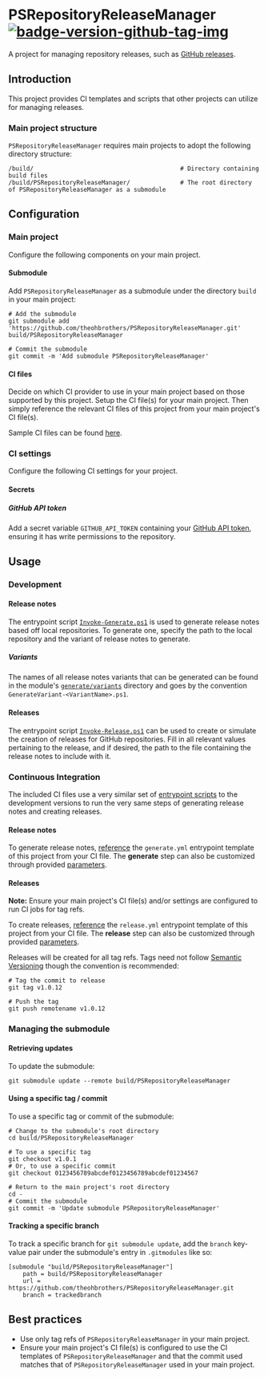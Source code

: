 # PSRepositoryReleaseManager [![badge-version-github-tag-img][]][badge-version-github-tag-src]

[badge-version-github-tag-img]: https://img.shields.io/github/v/tag/theohbrothers/PSRepositoryReleaseManager?style=flat-square
[badge-version-github-tag-src]: https://github.com/theohbrothers/PSRepositoryReleaseManager/releases

A project for managing repository releases, such as [GitHub releases](https://help.github.com/en/articles/about-releases).

## Introduction

This project provides CI templates and scripts that other projects can utilize for managing releases.

### Main project structure

`PSRepositoryReleaseManager` requires main projects to adopt the following directory structure:

```shell
/build/                                         # Directory containing build files
/build/PSRepositoryReleaseManager/              # The root directory of PSRepositoryReleaseManager as a submodule
```

## Configuration

### Main project

Configure the following components on your main project.

#### Submodule

Add `PSRepositoryReleaseManager` as a submodule under the directory `build` in your main project:

```shell
# Add the submodule
git submodule add 'https://github.com/theohbrothers/PSRepositoryReleaseManager.git' build/PSRepositoryReleaseManager

# Commit the submodule
git commit -m 'Add submodule PSRepositoryReleaseManager'
```

#### CI files

Decide on which CI provider to use in your main project based on those supported by this project. Setup the CI file(s) for your main project. Then simply reference the relevant CI files of this project from your main project's CI file(s).

Sample CI files can be found [here](docs/samples/ci).

### CI settings

Configure the following CI settings for your project.

#### Secrets

##### GitHub API token

Add a secret variable `GITHUB_API_TOKEN` containing your [GitHub API token](https://help.github.com/en/articles/creating-a-personal-access-token-for-the-command-line), ensuring it has write permissions to the repository.

## Usage

### Development

#### Release notes

The entrypoint script [`Invoke-Generate.ps1`](src/scripts/dev/Invoke-Generate.ps1) is used to generate release notes based off local repositories. To generate one, specify the path to the local repository and the variant of release notes to generate.

##### Variants

The names of all release notes variants that can be generated can be found in the module's [`generate/variants`](src/PSRepositoryReleaseManager/generate/variants) directory and goes by the convention `GenerateVariant-<VariantName>.ps1`.

#### Releases

The entrypoint script [`Invoke-Release.ps1`](src/scripts/dev/Invoke-Release.ps1) can be used to create or simulate the creation of releases for GitHub repositories. Fill in all relevant values pertaining to the release, and if desired, the path to the file containing the release notes to include with it.

### Continuous Integration

The included CI files use a very similar set of [entrypoint scripts](src/scripts/ci) to the development versions to run the very same steps of generating release notes and creating releases.

#### Release notes

To generate release notes, [reference](docs/samples/ci/azure-pipelines/generic) the `generate.yml` entrypoint template of this project from your CI file. The **generate** step can also be customized through provided [parameters](docs/samples/ci/azure-pipelines/custom/azure-pipelines.yml.generate.sample).

#### Releases

**Note:** Ensure your main project's CI file(s) and/or settings are configured to run CI jobs for tag refs.

To create releases, [reference](docs/samples/ci/azure-pipelines/generic) the `release.yml` entrypoint template of this project from your CI file. The **release** step can also be customized through provided [parameters](docs/samples/ci/azure-pipelines/custom/azure-pipelines.yml.release.sample).

Releases will be created for all tag refs. Tags need not follow [Semantic Versioning](https://semver.org/) though the convention is recommended:

```shell
# Tag the commit to release
git tag v1.0.12

# Push the tag
git push remotename v1.0.12
```

### Managing the submodule

#### Retrieving updates

To update the submodule:

```shell
git submodule update --remote build/PSRepositoryReleaseManager
```

#### Using a specific tag / commit

To use a specific tag or commit of the submodule:

```shell
# Change to the submodule's root directory
cd build/PSRepositoryReleaseManager

# To use a specific tag
git checkout v1.0.1
# Or, to use a specific commit
git checkout 0123456789abcdef0123456789abcdef01234567

# Return to the main project's root directory
cd -
# Commit the submodule
git commit -m 'Update submodule PSRepositoryReleaseManager'
```

#### Tracking a specific branch

To track a specific branch for  `git submodule update`, add the `branch` key-value pair under the submodule's entry in `.gitmodules` like so:

```shell
[submodule "build/PSRepositoryReleaseManager"]
	path = build/PSRepositoryReleaseManager
	url = https://github.com/theohbrothers/PSRepositoryReleaseManager.git
	branch = trackedbranch
```

## Best practices

- Use only tag refs of `PSRepositoryReleaseManager` in your main project.
- Ensure your main project's CI file(s) is configured to use the CI templates of `PSRepositoryReleaseManager` and that the commit used matches that of `PSRepositoryReleaseManager` used in your main project.

